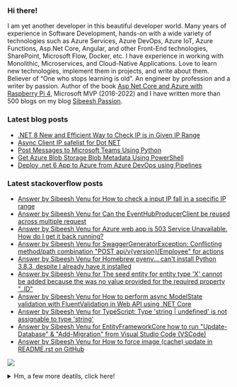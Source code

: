 <h3>Hi there!</h3> 
<p>I am yet another developer in this beautiful developer world. Many years of experience in Software Development, hands-on with a wide variety of technologies such as Azure Services, Azure DevOps, Azure IoT, Azure Functions, Asp.Net Core, Angular, and other Front-End technologies, SharePoint, Microsoft Flow, Docker, etc. I have experience in working with Monolithic, Microservices, and Cloud-Native Applications. Love to learn new technologies, implement them in projects, and write about them. Believer of “One who stops learning is old”. An engineer by profession and a writer by passion. Author of the book <a href="https://www.amazon.com/Asp-Net-Core-Azure-Raspberry-Applications/dp/1484264428/">Asp Net Core and Azure with Raspberry Pi 4</a>, Microsoft MVP (2016-2022) and I have written more than 500 blogs on my blog <a href="https://sibeeshpassion.com">Sibeesh Passion</a>. </p>

<!-- <img src="https://github-profile-trophy.vercel.app/?username=sibeeshvenu&theme=flat&no-frame=true&margin-w=30" /> -->

<h3>Latest blog posts</h3>

<!-- SibeeshPassion:START -->
- [.NET 8 New and Efficient Way to Check IP is in Given IP Range](https://sibeeshpassion.com/net-8-new-and-efficient-way-to-check-ip-is-in-given-ip-range/)
- [Async Client IP safelist for Dot NET](https://sibeeshpassion.com/async-client-ip-safelist-for-dot-net/)
- [Post Messages to Microsoft Teams Using Python](https://sibeeshpassion.com/post-messages-to-microsoft-teams-using-python/)
- [Get Azure Blob Storage Blob Metadata Using PowerShell](https://sibeeshpassion.com/get-azure-blob-storage-blob-metadata-using-powershell/)
- [Deploy .net 6 App to Azure from Azure DevOps using Pipelines](https://sibeeshpassion.com/deploy-net-6-app-to-azure-from-azure-devops-using-pipelines/)
<!-- SibeeshPassion:END -->

<h3>Latest stackoverflow posts</h3>

<!-- StackOverflow-SibeeshVenu:START -->
- [Answer by Sibeesh Venu for How to check a input IP fall in a specific IP range](https://stackoverflow.com/questions/2138706/how-to-check-a-input-ip-fall-in-a-specific-ip-range/76928408#76928408)
- [Answer by Sibeesh Venu for Can the EventHubProducerClient be reused across multiple request](https://stackoverflow.com/questions/63675895/can-the-eventhubproducerclient-be-reused-across-multiple-request/76922029#76922029)
- [Answer by Sibeesh Venu for Azure web app is 503 Service Unavailable. How do I get it back running?](https://stackoverflow.com/questions/55354045/azure-web-app-is-503-service-unavailable-how-do-i-get-it-back-running/76563642#76563642)
- [Answer by Sibeesh Venu for SwaggerGeneratorException: Conflicting method/path combination &quot;POST api/v{version}/Employee&quot; for actions](https://stackoverflow.com/questions/72541447/swaggergeneratorexception-conflicting-method-path-combination-post-api-vversi/76163620#76163620)
- [Answer by Sibeesh Venu for Homebrew pyenv... can&#39;t install Python 3.8.3, despite I already have it installed](https://stackoverflow.com/questions/62169855/homebrew-pyenv-cant-install-python-3-8-3-despite-i-already-have-it-installe/75789788#75789788)
- [Answer by Sibeesh Venu for The seed entity for entity type 'X' cannot be added because the was no value provided for the required property "..ID"](https://stackoverflow.com/questions/50010613/the-seed-entity-for-entity-type-x-cannot-be-added-because-the-was-no-value-pro/66313185#66313185)
- [Answer by Sibeesh Venu for How to perform async ModelState validation with FluentValidation in Web API using .NET Core](https://stackoverflow.com/questions/55048016/how-to-perform-async-modelstate-validation-with-fluentvalidation-in-web-api-usin/66258207#66258207)
- [Answer by Sibeesh Venu for TypeScript: Type 'string | undefined' is not assignable to type 'string'](https://stackoverflow.com/questions/61130603/typescript-type-string-undefined-is-not-assignable-to-type-string/66257487#66257487)
- [Answer by Sibeesh Venu for EntityFrameworkCore how to run "Update-Database" & "Add-Migration" from Visual Studio Code (VSCode)](https://stackoverflow.com/questions/40435548/entityframeworkcore-how-to-run-update-database-add-migration-from-visual-s/66123447#66123447)
- [Answer by Sibeesh Venu for How to force image (cache) update in README.rst on GitHub](https://stackoverflow.com/questions/26898052/how-to-force-image-cache-update-in-readme-rst-on-github/66030456#66030456)
<!-- StackOverflow-SibeeshVenu:END -->

<!--<img  src="https://github-readme-stats.vercel.app/api?username=sibeeshvenu&count_private=true&show_icons=true&hide_title=true" />-->

![](https://hit.yhype.me/github/profile?user_id=4262147)
<details>
<summary>Hm, a few more deatils, click here!</summary>
<p>
  
| Blogs & Websites                                             |                            YouTube Channels                             |                                                                            Other |
| :----------------------------------------------------------- | :---------------------------------------------------------------------: | -------------------------------------------------------------------------------: |
| 🔗 <a href="https://sibeeshpassion.com/">Blog</a>             | 📷 <a href="https://www.youtube.com/njanorumalayali">njanorumalayali</a> |                            <a href="https://twitter.com/SibeeshVenu">twitter</a> |
| 🔗 <a href="https://sibeeshvenu.com/">Website</a>             |  📷 <a href="https://www.youtube.com/SibeeshPassion">sibeeshpassion</a>  |                             <a href="https://medium.com/@sibeeshvenu">medium</a> |
| 🔗 <a href="https://njanorumalayali.com/">njanorumalayali</a> |                                                                         | <a href="https://stackoverflow.com/users/5550507/sibeesh-venu">stackoverflow</a> |

</p>
</details>

